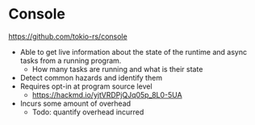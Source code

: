 # Console

https://github.com/tokio-rs/console

* Able to get live information about the state of the runtime and async tasks from a running program.
  * How many tasks are running and what is their state
* Detect common hazards and identify them
* Requires opt-in at program source level
  * https://hackmd.io/yjtVRDPjQJq05p_8L0-5UA
* Incurs some amount of overhead
  * Todo: quantify overhead incurred
